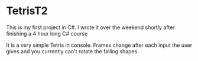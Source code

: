 # TetrisT2

This is my first project in C#.
I wrote it over the weekend shortly after finishing a 4 hour long C# course

It is a very simple Tetris in console. Frames change after each input the user gives 
and you currently can't rotate the falling shapes.
